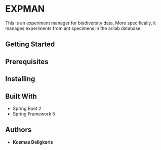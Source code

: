 # EXPMAN

This is an experiment manager for biodiversity data. More specifically, it manages experiments from ant specimens in the arilab database.

## Getting Started

## Prerequisites

## Installing

## Built With

* Spring Boot 2
* Spring Framework 5

## Authors

* **Kosmas Deligkaris**


